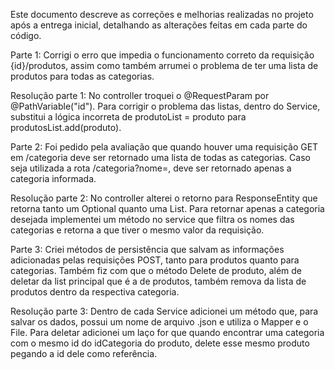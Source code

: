 Este documento descreve as correções e melhorias realizadas no projeto após a entrega inicial, detalhando as alterações feitas em cada parte do código.

Parte 1: Corrigi o erro que impedia o funcionamento correto da requisição {id}/produtos, assim como também arrumei o problema de ter uma lista de produtos para todas as categorias.

Resolução parte 1: No controller troquei o @RequestParam por @PathVariable("id"). Para corrigir o problema das listas, dentro do Service, substitui a lógica incorreta de produtoList = produto para produtosList.add(produto).

Parte 2: Foi pedido pela avaliação que quando houver uma requisição GET em /categoria deve ser retornado uma lista de todas as categorias. Caso seja utilizada a rota /categoria?nome=<nome>, deve ser retornado apenas a categoria informada.

Resolução parte 2: No controller alterei o retorno para ResponseEntity<Object> que retorna tanto um Optional<Categoria> quanto uma List<Categoria>. Para retornar apenas a categoria desejada implementei um método no service que filtra os nomes das categorias e retorna a que tiver o mesmo valor da requisição.

Parte 3: Criei métodos de persistência que salvam as informações adicionadas pelas requisições POST, tanto para produtos quanto para categorias. Também fiz com que o método Delete de produto, além de deletar da list principal que é a de produtos, também remova da lista de produtos dentro da respectiva categoria.

Resolução parte 3: Dentro de cada Service adicionei um método que, para salvar os dados, possui um nome de arquivo .json e utiliza o Mapper e o File. Para deletar adicionei um laço for que quando encontrar uma categoria com o mesmo id do idCategoria do produto, delete esse mesmo produto pegando a id dele como referência.